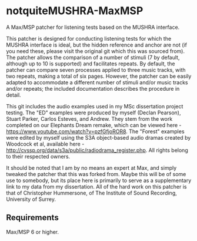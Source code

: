 # notquiteMUSHRA-MaxMSP

A Max/MSP patcher for listening tests based on the MUSHRA interface.

This patcher is designed for conducting listening tests for which the MUSHRA interface is ideal, but the hidden reference and anchor are not (if you need these, please visit the original git which this was sourced from). The patcher allows the comparison of a number of stimuli (7 by default, although up to 10 is supported) and facilitates repeats. By default, the patcher can compare seven processes applied to three music tracks, with two repeats, making a total of six pages. However, the patcher can be easily adapted to accommodate a different number of stimuli and/or music tracks and/or repeats; the included documentation describes the procedure in detail.

This git includes the audio examples used in my MSc dissertation project testing. The "ED" examples were produced by myself (Declan Pearson), Stuart Parker, Carlos Esteves, and Andrew. They stem from the work completed on our Elephants Dream remake, which can be viewed here - https://www.youtube.com/watch?v=pzfGfjoROR8. The "Forest" examples were edited by myself using the S3A object-based audio dramas created by Woodcock et al, available here - http://cvssp.org/data/s3a/public/radiodrama_register.php. All rights belong to their respected owners. 

It should be noted that I am by no means an expert at Max, and simply tweaked the patcher that this was forked from. Maybe this will be of some use to somebody, but its place here is primarily to serve as a supplementary link to my data from my dissertation. All of the hard work on this patcher is that of Christopher Hummersone, of The Institute of Sound Recording, University of Surrey. 

## Requirements

Max/MSP 6 or higher.
